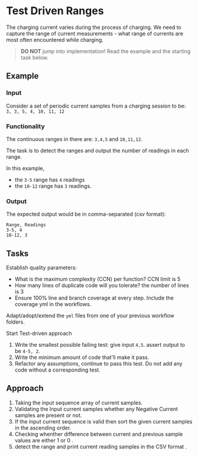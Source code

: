 # Test Driven Ranges

The charging current varies during the process of charging.
We need to capture the range of current measurements -
what range of currents are most often encountered while charging.

> **DO NOT** jump into implementation! Read the example and the starting task below.

## Example

### Input

Consider a set of periodic current samples from a charging session to be:
`3, 3, 5, 4, 10, 11, 12`

### Functionality

The continuous ranges in there are: `3,4,5` and `10,11,12`.

The task is to detect the ranges and
output the number of readings in each range.

In this example,

- the `3-5` range has `4` readings
- the `10-12` range has `3` readings.

### Output

The expected output would be in comma-separated (csv format):

```
Range, Readings
3-5, 4
10-12, 3
```

## Tasks

Establish quality parameters: 

- What is the maximum complexity (CCN) per function? CCN limit is 5
- How many lines of duplicate code will you tolerate?  the number of lines is 3 
- Ensure 100% line and branch coverage at every step. Include the coverage yml in the workflows.

Adapt/adopt/extend the `yml` files from one of your previous workflow folders.

Start Test-driven approach

1. Write the smallest possible failing test: give input `4,5`. assert output to be `4-5, 2`.
2. Write the minimum amount of code that'll make it pass.
3. Refactor any assumptions, continue to pass this test. Do not add any code without a corresponding test.


## Approach

1. Taking the input sequence array of current samples.
2. Validating the Input current samples whether any Negative Current samples are present or not.
3. If the input current sequence is valid then sort the given current samples in the ascending order.
4. Checking whenther difference between current and previous sample values are either 1 or 0 .
5. detect the range and print current reading samples in the CSV format .


